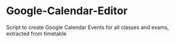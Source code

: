 # Google-Calendar-Editor
Script to create Google Calendar Events for all classes and exams, extracted from timetable
